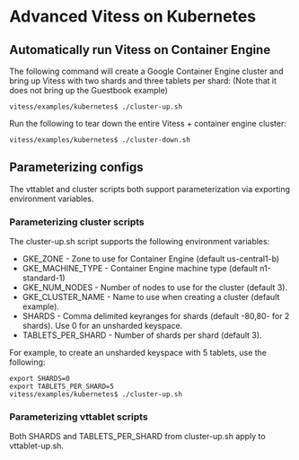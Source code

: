 # Advanced Vitess on Kubernetes

## Automatically run Vitess on Container Engine

The following command will create a Google Container Engine cluster and bring
up Vitess with two shards and three tablets per shard: (Note that it does not
bring up the Guestbook example)

```
vitess/examples/kubernetes$ ./cluster-up.sh
```

Run the following to tear down the entire Vitess + container engine cluster:

```
vitess/examples/kubernetes$ ./cluster-down.sh
```

## Parameterizing configs

The vttablet and cluster scripts both support parameterization via exporting
environment variables.

### Parameterizing cluster scripts

The cluster-up.sh script supports the following environment variables:
* GKE_ZONE - Zone to use for Container Engine (default us-central1-b)
* GKE_MACHINE_TYPE - Container Engine machine type (default n1-standard-1)
* GKE_NUM_NODES - Number of nodes to use for the cluster (default 3).
* GKE_CLUSTER_NAME - Name to use when creating a cluster (default example).
* SHARDS - Comma delimited keyranges for shards (default -80,80- for 2 shards).
Use 0 for an unsharded keyspace.
* TABLETS_PER_SHARD - Number of shards per shard (default 3).

For example, to create an unsharded keyspace with 5 tablets, use the following:

```
export SHARDS=0
export TABLETS_PER_SHARD=5
vitess/examples/kubernetes$ ./cluster-up.sh
```

### Parameterizing vttablet scripts

Both SHARDS and TABLETS_PER_SHARD from cluster-up.sh apply to vttablet-up.sh.


